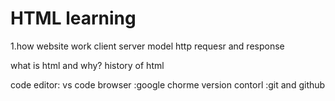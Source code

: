 # HTML learning

1.how website work
client server model
http requesr and response


what is html and why?
history of html

code editor: vs code
browser :google chorme
version contorl :git and github